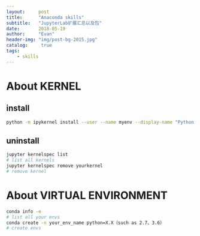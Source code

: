 ```yaml
---
layout:     post
title:      "Anaconda skills"
subtitle:   "JupyterLab扩展汇总以及包"
date:       2018-05-19
author:     "Evan"
header-img: "img/post-bg-2015.jpg"
catalog:     true
tags:
    - skills
---
```


# About KERNEL

## install

``` bash
python -m ipykernel install --user --name myenv --display-name "Python (myenv)"
```

## uninstall 

```bash
jupyter kernelspec list
# list all kernels
jupyter kernelspec remove yourkernel
# remove kernel
```

# About VIRTUAL ENVIRONMENT

```bash
conda info -e
# list all your envs
conda create -n your_env_name python=X.X（such as 2.7、3.6）
# create envs
```
